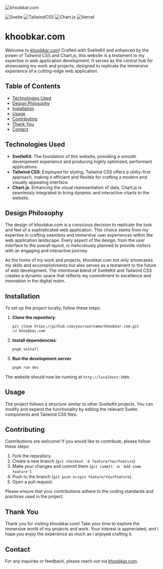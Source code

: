 ![khoobkar.com](https://github.com/hessamkhoobkar/khoobkar.com/assets/41147418/ce42fe9e-8602-47df-9419-353b67a004d6)

![Svelte](https://img.shields.io/badge/Svelte-FF3E00.svg?style=for-the-badge&logo=Svelte&logoColor=white)
![TailwindCSS](https://img.shields.io/badge/Tailwind%20CSS-06B6D4.svg?style=for-the-badge&logo=Tailwind-CSS&logoColor=white)
![Chart.js](https://img.shields.io/badge/Chart.js-FF6384.svg?style=for-the-badge&logo=chartdotjs&logoColor=white)
![Vercel](https://img.shields.io/badge/Vercel-000000.svg?style=for-the-badge&logo=Vercel&logoColor=white)

# khoobkar.com

Welcome to [khoobkar.com](https://khoobkar.com)! Crafted with SvelteKit and enhanced by the power of Tailwind CSS and Chart.js, this website is a testament to my expertise in web application development. It serves as the central hub for showcasing my work and projects, designed to replicate the immersive experience of a cutting-edge web application.

## Table of Contents

- [Technologies Used](#technologies-used)
- [Design Philosophy](#design-philosophy)
- [Installation](#installation)
- [Usage](#usage)
- [Contributing](#contributing)
- [Thank You](#thank-you)
- [Contact](#contact)

## Technologies Used

- **SvelteKit**: The foundation of this website, providing a smooth development experience and producing highly optimized, performant applications.
- **Tailwind CSS**: Employed for styling, Tailwind CSS offers a utility-first approach, making it efficient and flexible for crafting a modern and visually appealing interface.
- **Chart.js**: Enhancing the visual representation of data, Chart.js is seamlessly integrated to bring dynamic and interactive charts to the website.

## Design Philosophy

The design of khoobkar.com is a conscious decision to replicate the look and feel of a sophisticated web application. This choice stems from my expertise in crafting seamless and immersive user experiences within the web application landscape. Every aspect of the design, from the user interface to the overall layout, is meticulously planned to provide visitors with an engaging and interactive journey.

As the home of my work and projects, khoobkar.com not only showcases my skills and accomplishments but also serves as a testament to the future of web development. The intentional blend of SvelteKit and Tailwind CSS creates a dynamic space that reflects my commitment to excellence and innovation in the digital realm.

## Installation

To set up the project locally, follow these steps:

1. **Clone the repository**:
    ```sh
    git clone https://github.com/yourusername/khoobkar.com.git
    cd khoobkar.com
    ```

2. **Install dependencies**:
    ```sh
    pnpm install
    ```

3. **Run the development server**:
    ```sh
    pnpm run dev
    ```

The website should now be running at `http://localhost:3000`.

## Usage

The project follows a structure similar to other SvelteKit projects. You can modify and expand the functionality by editing the relevant Svelte components and Tailwind CSS files.

## Contributing

Contributions are welcome! If you would like to contribute, please follow these steps:

1. Fork the repository.
2. Create a new branch (`git checkout -b feature/YourFeature`).
3. Make your changes and commit them (`git commit -m 'Add some feature'`).
4. Push to the branch (`git push origin feature/YourFeature`).
5. Open a pull request.

Please ensure that your contributions adhere to the coding standards and practices used in the project.

## Thank You

Thank you for visiting khoobkar.com! Take your time to explore the immersive world of my projects and work. Your interest is appreciated, and I hope you enjoy the experience as much as I enjoyed crafting it.

## Contact

For any inquiries or feedback, please reach out via [khoobkar.com](https://khoobkar.com).
